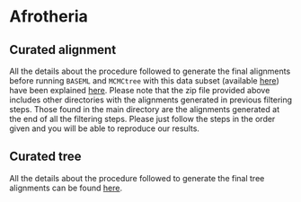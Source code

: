 # Afrotheria

## Curated alignment 
All the details about the procedure followed to generate the final alignments 
before running `BASEML` and `MCMCtree` with this data subset
(available [here](https://www.dropbox.com/s/2oen0brrb4o124e/SeqBayesS2_Raln_afrotheria_ALLFILTERS.zip?dl=0))
have been explained [here](filter_aln).
Please note that the zip file provided above includes other directories with the alignments generated 
in previous filtering steps. Those found in the main directory are the alignments generated at 
the end of all the filtering steps. Please just follow the steps in the order given and you will be able
to reproduce our results. 

## Curated tree 
All the details about the procedure followed to generate the final tree alignments 
can be found [here](filter_tree_updcrh).
